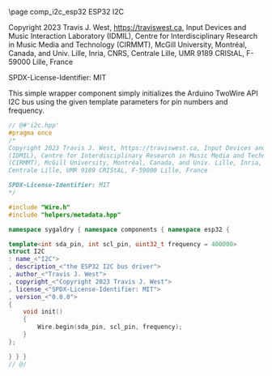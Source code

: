 \page comp_i2c_esp32 ESP32 I2C

Copyright 2023 Travis J. West, https://traviswest.ca, Input Devices and Music Interaction Laboratory
(IDMIL), Centre for Interdisciplinary Research in Music Media and Technology
(CIRMMT), McGill University, Montréal, Canada, and Univ. Lille, Inria, CNRS,
Centrale Lille, UMR 9189 CRIStAL, F-59000 Lille, France

SPDX-License-Identifier: MIT

This simple wrapper component simply initializes the Arduino TwoWire API I2C
bus using the given template parameters for pin numbers and frequency.

```cpp
// @#'i2c.hpp'
#pragma once
/*
Copyright 2023 Travis J. West, https://traviswest.ca, Input Devices and Music Interaction Laboratory
(IDMIL), Centre for Interdisciplinary Research in Music Media and Technology
(CIRMMT), McGill University, Montréal, Canada, and Univ. Lille, Inria, CNRS,
Centrale Lille, UMR 9189 CRIStAL, F-59000 Lille, France

SPDX-License-Identifier: MIT
*/

#include "Wire.h"
#include "helpers/metadata.hpp"

namespace sygaldry { namespace components { namespace esp32 {

template<int sda_pin, int scl_pin, uint32_t frequency = 400000>
struct I2C
: name_<"I2C">
, description_<"the ESP32 I2C bus driver">
, author_<"Travis J. West">
, copyright_<"Copyright 2023 Travis J. West">
, license_<"SPDX-License-Identifier: MIT">
, version_<"0.0.0">
{
    void init()
    {
        Wire.begin(sda_pin, scl_pin, frequency);
    }
};

} } }
// @/
```
